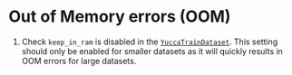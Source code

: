 # Out of Memory errors (OOM)

1. Check `keep_in_ram` is disabled in the [`YuccaTrainDataset`](/yucca/yucca/training/data_loading/YuccaDataset.py). This setting should only be enabled for smaller datasets as it will quickly results in OOM errors for large datasets.

